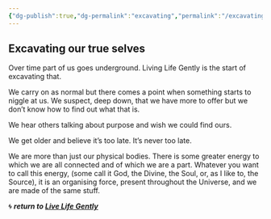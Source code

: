 ```yaml
---
{"dg-publish":true,"dg-permalink":"excavating","permalink":"/excavating/","dgHomeLink":true,"dgPassFrontmatter":false}
---
```



## Excavating our true selves

Over time part of us goes underground. Living Life Gently is the start of excavating that.

We carry on as normal but there comes a point when something starts to niggle at us. We suspect, deep down, that we have more to offer but we don’t know how to find out what that is. 

We hear others talking about purpose and wish we could find ours. 

We get older and believe it’s too late. It’s never too late.

We are more than just our physical bodies. There is some greater energy to which we are all connected and of which we are a part. Whatever you want to call this energy, (some call it God, the Divine, the Soul, or, as I like to, the Source), it is an organising force, present throughout the Universe, and we are made of the same stuff.

🌀 ***return to [Live Life Gently](https://livelifegently.co.uk/)***
